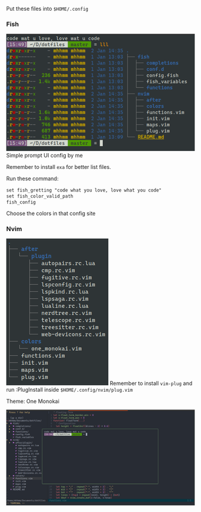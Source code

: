 Put these files into `$HOME/.config`

### Fish
![Fish shell](./.pics/fish.png)
Simple prompt UI config by me

Remember to install `exa` for better list files.

Run these command:
```
set fish_gretting "code what you love, love what you code"
set fish_color_valid_path
fish_config
```

Choose the colors in that config site


### Nvim
![Nvim tree](./.pics/treenvim.png)
Remember to install `vim-plug` and run :PlugInstall inside `$HOME/.config/nvim/plug.vim`

Theme: One Monokai

![Nvim terminal](./.pics/nvim.png)


